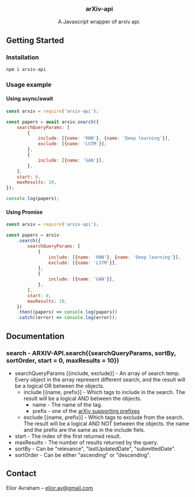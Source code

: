 <p align="center">
  <h3 align="center">arXiv-api</h3>

  <p align="center">
    A Javascript wrapper of arxiv api.
  </p>
</p>

## Getting Started
### Installation

```sh
npm i arxiv-api
```

### Usage example

#### Using async/await
```js
const arxiv = require('arxiv-api');

const papers = await arxiv.search({
	searchQueryParams: [
		{
			include: [{name: 'RNN'}, {name: 'Deep learning'}],
			exclude: [{name: 'LSTM'}],
		},
		{
			include: [{name: 'GAN'}],
		},
	],
	start: 0,
	maxResults: 10,
});

console.log(papers);
```

#### Using Promise
```js
const arxiv = require('arxiv-api');

const papers = arxiv
	.search({
		searchQueryParams: [
			{
				include: [{name: 'RNN'}, {name: 'Deep learning'}],
				exclude: [{name: 'LSTM'}],
			},
			{
				include: [{name: 'GAN'}],
			},
		],
		start: 0,
		maxResults: 10,
	})
	.then((papers) => console.log(papers))
	.catch((error) => console.log(error));
```
## Documentation
### search - ARXIV-API.search({searchQueryParams, sortBy, sortOrder, start = 0, maxResults = 10})
* searchQueryParams [{include, exclude}] - An array of search temp. Every object in the array represent different search, and the result will be a logical OR between the objects.
	* include [{name, prefix}] - Which tags to include in the search. The result will be a logical AND between the objects.
		* name - The name of the tag.
		* prefix - one of the [arXiv supporting prefixes](https://arxiv.org/help/api/user-manual#51-details-of-query-construction)
	* exclude [{name, prefix}] - Which tags to exclude from the search. The result will be a logical AND NOT between the objects. the name and the prefix are the same as in the include fiels.
* start - The index of the first returned result.
* maxResults - The number of results returned by the query.
* sortBy - Can be "relevance", "lastUpdatedDate", "submittedDate".
* sortOrder - Can be either "ascending" or "descending".

## Contact
Elior Avraham – elior.av@gmail.com

